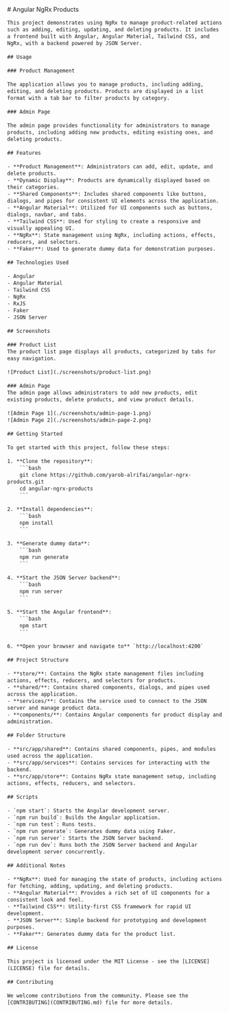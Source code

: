 <!DOCTYPE html>
<html lang="en">
<head>
    <meta charset="UTF-8">
    <meta name="viewport" content="width=device-width, initial-scale=1.0">
    <meta name="description" content="This project demonstrates using NgRx to manage product-related actions such as adding, editing, updating, and deleting products. It includes a frontend built with Angular, Angular Material, Tailwind CSS, and NgRx, with a backend powered by JSON Server.">
    <meta name="keywords" content="Angular, NgRx, Angular Material, Tailwind CSS, JSON Server, CRUD, Product Management">
    <title>Angular NgRx Products</title>
</head>
    # Angular NgRx Products

    This project demonstrates using NgRx to manage product-related actions such as adding, editing, updating, and deleting products. It includes a frontend built with Angular, Angular Material, Tailwind CSS, and NgRx, with a backend powered by JSON Server.

    ## Usage

    ### Product Management

    The application allows you to manage products, including adding, editing, and deleting products. Products are displayed in a list format with a tab bar to filter products by category.

    ### Admin Page

    The admin page provides functionality for administrators to manage products, including adding new products, editing existing ones, and deleting products.

    ## Features

    - **Product Management**: Administrators can add, edit, update, and delete products.
    - **Dynamic Display**: Products are dynamically displayed based on their categories.
    - **Shared Components**: Includes shared components like buttons, dialogs, and pipes for consistent UI elements across the application.
    - **Angular Material**: Utilized for UI components such as buttons, dialogs, navbar, and tabs.
    - **Tailwind CSS**: Used for styling to create a responsive and visually appealing UI.
    - **NgRx**: State management using NgRx, including actions, effects, reducers, and selectors.
    - **Faker**: Used to generate dummy data for demonstration purposes.

    ## Technologies Used

    - Angular
    - Angular Material
    - Tailwind CSS
    - NgRx
    - RxJS
    - Faker
    - JSON Server

    ## Screenshots

    ### Product List
    The product list page displays all products, categorized by tabs for easy navigation.

    ![Product List](./screenshots/product-list.png)

    ### Admin Page
    The admin page allows administrators to add new products, edit existing products, delete products, and view product details.

    ![Admin Page 1](./screenshots/admin-page-1.png)
    ![Admin Page 2](./screenshots/admin-page-2.png)

    ## Getting Started

    To get started with this project, follow these steps:

    1. **Clone the repository**:
        ```bash
        git clone https://github.com/yarob-alrifai/angular-ngrx-products.git
        cd angular-ngrx-products
        ```

    2. **Install dependencies**:
        ```bash
        npm install
        ```

    3. **Generate dummy data**:
        ```bash
        npm run generate
        ```

    4. **Start the JSON Server backend**:
        ```bash
        npm run server
        ```

    5. **Start the Angular frontend**:
        ```bash
        npm start
        ```

    6. **Open your browser and navigate to** `http://localhost:4200`

    ## Project Structure

    - **store/**: Contains the NgRx state management files including actions, effects, reducers, and selectors for products.
    - **shared/**: Contains shared components, dialogs, and pipes used across the application.
    - **services/**: Contains the service used to connect to the JSON server and manage product data.
    - **components/**: Contains Angular components for product display and administration.

    ## Folder Structure

    - **src/app/shared**: Contains shared components, pipes, and modules used across the application.
    - **src/app/services**: Contains services for interacting with the backend.
    - **src/app/store**: Contains NgRx state management setup, including actions, effects, reducers, and selectors.

    ## Scripts

    - `npm start`: Starts the Angular development server.
    - `npm run build`: Builds the Angular application.
    - `npm run test`: Runs tests.
    - `npm run generate`: Generates dummy data using Faker.
    - `npm run server`: Starts the JSON Server backend.
    - `npm run dev`: Runs both the JSON Server backend and Angular development server concurrently.

    ## Additional Notes

    - **NgRx**: Used for managing the state of products, including actions for fetching, adding, updating, and deleting products.
    - **Angular Material**: Provides a rich set of UI components for a consistent look and feel.
    - **Tailwind CSS**: Utility-first CSS framework for rapid UI development.
    - **JSON Server**: Simple backend for prototyping and development purposes.
    - **Faker**: Generates dummy data for the product list.

    ## License

    This project is licensed under the MIT License - see the [LICENSE](LICENSE) file for details.

    ## Contributing

    We welcome contributions from the community. Please see the [CONTRIBUTING](CONTRIBUTING.md) file for more details.

   
